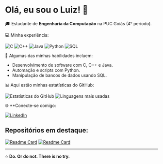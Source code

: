 # Olá, eu sou o Luiz! 👋

🎓 Estudante de **Engenharia da Computação** na PUC Goiás (4° período).

💻 Minha experiência:

![C](https://img.shields.io/badge/-C-00599C?style=flat-square&logo=c&logoColor=white)
![C++](https://img.shields.io/badge/-C++-00599C?style=flat-square&logo=c%2B%2B&logoColor=white)
![Java](https://img.shields.io/badge/-Java-007396?style=flat-square&logo=java&logoColor=white)
![Python](https://img.shields.io/badge/-Python-3776AB?style=flat-square&logo=python&logoColor=white)
![SQL](https://img.shields.io/badge/-SQL-4479A1?style=flat-square&logo=mysql&logoColor=white)

🔧 Algumas das minhas habilidades incluem:
- Desenvolvimento de software com C, C++ e Java.
- Automação e scripts com Python.
- Manipulação de bancos de dados usando SQL.

📊 Aqui estão minhas estatísticas do GitHub:

![Estatísticas do GitHub](https://github-readme-stats.vercel.app/api?username=liassuo&show_icons=true&theme=radical)
![Linguagens mais usadas](https://github-readme-stats.vercel.app/api/top-langs/?username=liassuo&layout=compact&theme=radical)

🌐 **Conecte-se comigo:

[![LinkedIn](https://img.shields.io/badge/-LinkedIn-blue?style=flat-square&logo=Linkedin&logoColor=white)](https://www.linkedin.com/in/seu-perfil-linkedin)

## Repositórios em destaque:
[![Readme Card](https://github-readme-stats.vercel.app/api/pin/?username=liassuo&repo=AgendaContatos&theme=radical)](https://github.com/liassuo/AgendaContatos)
[![Readme Card](https://github-readme-stats.vercel.app/api/pin/?username=liassuo&repo=Arvores&theme=radical)](https://github.com/liassuo/Arvores)

---

⭐ **Do. Or do not. There is no try.**
